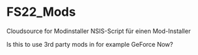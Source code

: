 # FS22_Mods
Cloudsource for Modinstaller
NSIS-Script für einen Mod-Installer

Is this to use 3rd party mods in for example GeForce Now?
